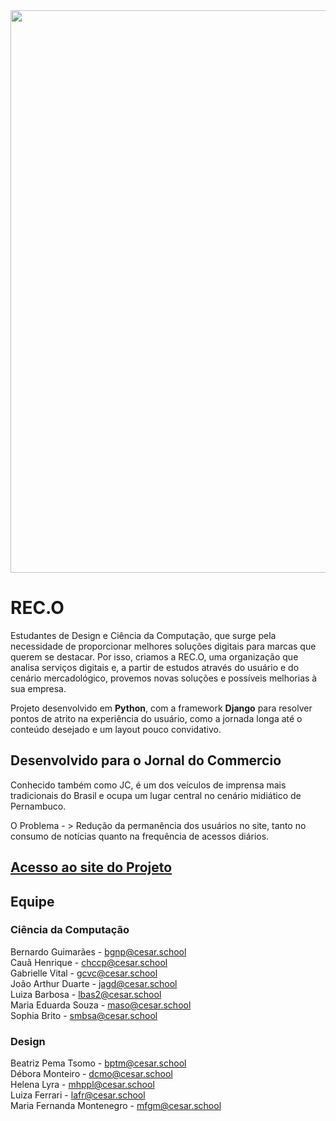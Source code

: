 <img  src="https://github.com/user-attachments/assets/c56e4db1-e149-478c-aeab-9c5efd8c3229" width="900" height="900">

# REC.O
Estudantes de Design e Ciência da Computação, que surge pela necessidade de proporcionar melhores soluções digitais para marcas que querem se destacar. Por isso, criamos a  REC.O, uma organização que analisa serviços digitais e, a partir de estudos através do usuário e do cenário mercadológico, provemos novas soluções e possíveis melhorias à sua empresa.

Projeto desenvolvido em **Python**, com a framework **Django** para resolver pontos de atrito na experiência do usuário, como a jornada longa até o conteúdo desejado e um layout pouco convidativo.

## Desenvolvido para o Jornal do Commercio
Conhecido também como JC, é um dos veículos de imprensa mais tradicionais do Brasil e ocupa um lugar central no cenário midiático de Pernambuco.

O Problema - > Redução da permanência dos usuários no site, tanto no consumo de notícias quanto na frequência de acessos diários.


## <a href="https://sites.google.com/cesar.school/rec-o/in%C3%ADciohttps://sites.google.com/cesar.school/rec-o/in%C3%ADcio">Acesso ao site do Projeto</a>

## Equipe
### Ciência da Computação
Bernardo Guimarães - bgnp@cesar.school <br>
Cauã Henrique - chccp@cesar.school <br>
Gabrielle Vital - gcvc@cesar.school <br>
João Arthur Duarte - jagd@cesar.school <br>
Luiza Barbosa - lbas2@cesar.school <br>
Maria Eduarda Souza - maso@cesar.school <br>
Sophia Brito - smbsa@cesar.school <br>

### Design
Beatriz Pema Tsomo - bptm@cesar.school <br>
Débora Monteiro - dcmo@cesar.school <br>
Helena Lyra - mhppl@cesar.school <br>
Luiza Ferrari - lafr@cesar.school <br>
Maria Fernanda Montenegro - mfgm@cesar.school <br>

